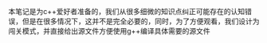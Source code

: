 本笔记是为c++爱好者准备的，我们从很多细微的知识点纠正可能存在的认知错误，但是在很多情况下，这并不是完全必要的，同时，为了方便观看，我们设计为闯关模式，并直接给出源文件方便使用g++编译具体需要的源文件
